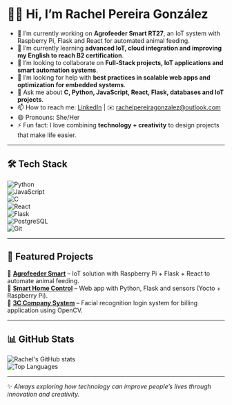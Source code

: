 # 👩‍💻 Hi, I’m Rachel Pereira González  

- 🔭 I’m currently working on **Agrofeeder Smart RT27**, an IoT system with Raspberry Pi, Flask and React for automated animal feeding.  
- 🌱 I’m currently learning **advanced IoT, cloud integration and improving my English to reach B2 certification**.  
- 👯 I’m looking to collaborate on **Full-Stack projects, IoT applications and smart automation systems**.  
- 🤔 I’m looking for help with **best practices in scalable web apps and optimization for embedded systems**.  
- 💬 Ask me about **C, Python, JavaScript, React, Flask, databases and IoT projects**.  
- 📫 How to reach me: [LinkedIn](https://www.linkedin.com/in/rachel-pereira-gonzalez/) | ✉️ rachelpereiragonzalez@outlook.com
- 😄 Pronouns: She/Her  
- ⚡ Fun fact: I love combining **technology + creativity** to design projects that make life easier.  

---

## 🛠️ Tech Stack  

![Python](https://img.shields.io/badge/Python-3776AB?style=for-the-badge&logo=python&logoColor=white)  
![JavaScript](https://img.shields.io/badge/JavaScript-F7DF1E?style=for-the-badge&logo=javascript&logoColor=black)  
![C](https://img.shields.io/badge/C-00599C?style=for-the-badge&logo=c&logoColor=white)  
![React](https://img.shields.io/badge/React-20232A?style=for-the-badge&logo=react&logoColor=61DAFB)  
![Flask](https://img.shields.io/badge/Flask-000000?style=for-the-badge&logo=flask&logoColor=white)  
![PostgreSQL](https://img.shields.io/badge/PostgreSQL-316192?style=for-the-badge&logo=postgresql&logoColor=white)  
![Git](https://img.shields.io/badge/Git-F05032?style=for-the-badge&logo=git&logoColor=white)  

---

## 📌 Featured Projects  

🔹 [**Agrofeeder Smart**](#) – IoT solution with Raspberry Pi + Flask + React to automate animal feeding.  
🔹 [**Smart Home Control**](#) – Web app with Python, Flask and sensors (Yocto + Raspberry Pi).  
🔹 [**3C Company System**](#) – Facial recognition login system for billing application using OpenCV.  

---

## 📊 GitHub Stats  

![Rachel's GitHub stats](https://github-readme-stats.vercel.app/api?username=your-username&show_icons=true&theme=tokyonight)  
![Top Languages](https://github-readme-stats.vercel.app/api/top-langs/?username=your-username&layout=compact&theme=tokyonight)  

---

✨ *Always exploring how technology can improve people’s lives through innovation and creativity.*  


